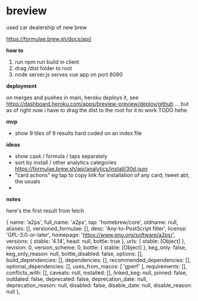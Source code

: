 # breview

used car dealership of new brew 

https://formulae.brew.sh/docs/api/

**how to**

1. run npm run build in client
2. drag /dist folder to root 
3. node server.js serves vue app on port 8080

**deployment** 

on merges and pushes in main, heroku deploys it, see https://dashboard.heroku.com/apps/breview-preview/deploy/github
...
but as of right now i have to drag the dist to the root for it to work TODO hehe

**mvp**

- show 9 tiles of 9 results hard coded on an index file

**ideas**

- show cask / formula / taps separately
- sort by install / other analytics categories https://formulae.brew.sh/api/analytics/install/30d.json
- "card actions" eg tap to copy link for installation of any card, tweet abt, the usuals
- 

**notes**

here's the first result from fetch

{
    name: 'a2ps',
    full_name: 'a2ps',
    tap: 'homebrew/core',
    oldname: null,
    aliases: [],
    versioned_formulae: [],
    desc: 'Any-to-PostScript filter',
    license: 'GPL-3.0-or-later',
    homepage: 'https://www.gnu.org/software/a2ps/',
    versions: { stable: '4.14', head: null, bottle: true },
    urls: { stable: [Object] },
    revision: 0,
    version_scheme: 0,
    bottle: { stable: [Object] },
    keg_only: false,
    keg_only_reason: null,
    bottle_disabled: false,
    options: [],
    build_dependencies: [],
    dependencies: [],
    recommended_dependencies: [],
    optional_dependencies: [],
    uses_from_macos: [ 'gperf' ],
    requirements: [],
    conflicts_with: [],
    caveats: null,
    installed: [],
    linked_keg: null,
    pinned: false,
    outdated: false,
    deprecated: false,
    deprecation_date: null,
    deprecation_reason: null,
    disabled: false,
    disable_date: null,
    disable_reason: null
  },

